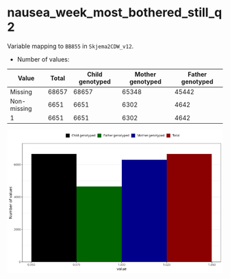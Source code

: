 # nausea_week_most_bothered_still_q2
Variable mapping to `BB855` in `Skjema2CDW_v12`.
- Number of values:

| Value | Total | Child genotyped | Mother genotyped | Father genotyped |
| ----- | ----- | --------------- | ---------------- | ---------------- |
| Missing | 68657 | 68657 | 65348 | 45442 |
| Non-missing | 6651 | 6651 | 6302 | 4642 |
| 1 | 6651 | 6651 | 6302 | 4642 |



![](nausea_week_most_bothered_still_q2_n.png)



